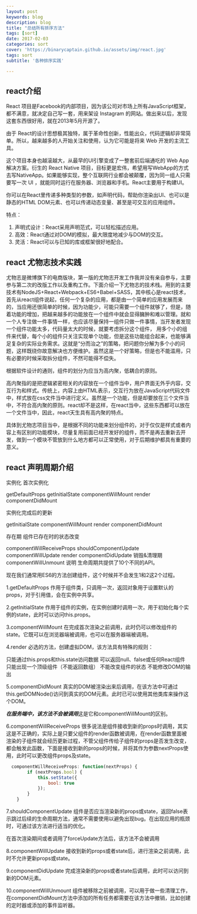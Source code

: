 ```yaml
---
layout: post
keywords: blog
description: blog
title: "总结所有排序方法"
tags: [sort]
date: 2017-02-03
categories: sort
cover: 'https://binarycaptain.github.io/assets/img/react.jpg'
tags: sort
subtitle: '各种排序实践'

---
```



## react介绍

React 项目是Facebook的内部项目，因为该公司对市场上所有JavaScript框架，都不满意，就决定自己写一套，用来架设
Instagram 的网站。做出来以后，发现这套东西很好用，就在2013年5月开源了。

由于 React的设计思想极其独特，属于革命性创新，性能出众，代码逻辑却非常简单。所以，越来越多的人开始关注和使用，认为它可能是将来 Web 开发的主流工具。

这个项目本身也越滚越大，从最早的UI引擎变成了一整套前后端通吃的 Web App 解决方案。衍生的 React Native 项目，目标更是宏伟，希望用写WebApp的方式去写NativeApp。如果能够实现，整个互联网行业都会被颠覆，因为同一组人只需要写一次 UI ，就能同时运行在服务器、浏览器和手机。React主要用于构建UI。

你可以在React里传递多种类型的参数，如声明代码，帮助你渲染出UI、也可以是静态的HTML DOM元素、也可以传递动态变量、甚至是可交互的应用组件。

特点：

1. 声明式设计：React采用声明范式，可以轻松描述应用。
2. 高效：React通过对DOM的模拟，最大限度地减少与DOM的交互。
3. 灵活：React可以与已知的库或框架很好地配合。

## react 尤物志技术实践

尤物志是微博旗下的电商版块，第一版的尤物志开发工作我并没有亲自参与，主要参与第二次的改版工作以及重构工作。下面介绍一下尤物志的技术栈。用到的主要技术有NodeJS+React+Webpack+ES6+Babel+SASS，其中核心是react技术，首先从react组件说起，任何一个复杂的应用，都是由一个简单的应用发展而来的，当应用还很简单的时候，因为功能少，可能只需要一个组件就够了，但是，随着功能的增加，把越来越多的功能放在一个组件中就会显得臃肿和难以管理。就和一个人专注做一件事情一样，也应该尽量保持一组件只做一件事情，当开发者发现一个组件功能太多，代码量太大的时候，就要考虑拆分这个组件，
用多个小的组件来代替，每个小的组件只关注实现单个功能，但是这些功能组合起来，也能够满足复杂的实际业务需求。这就是“分而治之”的策略，把问题你分解为多个小的问题，这样既绕你故意解决也方便维护。虽然这是一个好策略，但是也不能滥用，只有必要的时候采取拆分组件，不然可能得不偿失。

根据软件设计的通则，组件的划分为应当为高内聚，低耦合的原则。

高内聚指的是把逻辑紧密相关的内容放在一个组件当中，用户界面无外乎内容，交互行为和样式。传统上，内容上由HTML表示，交互行为放在JavaScript代码文件中，样式放在css文件当中进行定义。虽然是一个功能，但是却要放在三个文件当中，不符合高内聚的原则。react却不是这样，在react当中，这些东西都可以放在一个文件当中，因此，react天生具有高内聚的特点。

具体到尤物志项目当中，是根据不同的功能来划分组件的，对于仅仅是样式或者内容上有区别的功能模块，尽量复用前面已经开发好的组件，而不是再去重新去开发，做到一个模块不管放到什么地方都可以正常使用，对于后期维护都具有重要的意义。

## react 声明周期介绍

实例化
首次实例化

getDefaultProps
getInitialState
componentWillMount
render
componentDidMount

实例化完成后的更新

getInitialState
componentWillMount
render
componentDidMount

存在期
组件已存在时的状态改变

componentWillReceiveProps
shouldComponentUpdate
componentWillUpdate
render
componentDidUpdate
销毁&清理期
componentWillUnmount
说明
生命周期共提供了10个不同的API。

现在我们通常用ES6的方法创建组件，这个时候并不会发生1和2这2个过程。

1.getDefaultProps
作用于组件类，只调用一次，返回对象用于设置默认的props，对于引用值，会在实例中共享。

2.getInitialState
作用于组件的实例，在实例创建时调用一次，用于初始化每个实例的state，此时可以访问this.props。

3.componentWillMount
在完成首次渲染之前调用，此时仍可以修改组件的state。它既可以在浏览器端被调用，也可以在服务器端被调用。

4.render
必选的方法，创建虚拟DOM，该方法具有特殊的规则：

只能通过this.props和this.state访问数据
可以返回null、false或任何React组件
只能出现一个顶级组件（不能返回数组）
不能改变组件的状态
不能修改DOM的输出

5.componentDidMount
真实的DOM被渲染出来后调用，在该方法中可通过this.getDOMNode()访问到真实的DOM元素。此时已可以使用其他类库来操作这个DOM。

***在服务端中，该方法不会被调用***这是它和componentWillMount的区别。

6.componentWillReceiveProps
很多说法是组件接收到新的props时调用，其实这是不正确的，实际上是只要父组件的render函数被调用，在render函数里面被渲染的子组件就会经历更新过程，不管父组件传给子组件的props是否发生改变，都会触发此函数，下面是接收到新的props的时候，并将其作为参数nextProps使用，此时可以更改组件props及state。

```javascript
  componentWillReceiveProps: function(nextProps) {
        if (nextProps.bool) {
            this.setState({
                bool: true
            });
        }
    }
```
7.shouldComponentUpdate
组件是否应当渲染新的props或state，返回false表示跳过后续的生命周期方法，通常不需要使用以避免出现bug。在出现应用的瓶颈时，可通过该方法进行适当的优化。

在首次渲染期间或者调用了forceUpdate方法后，该方法不会被调用

8.componentWillUpdate
接收到新的props或者state后，进行渲染之前调用，此时不允许更新props或state。

9.componentDidUpdate
完成渲染新的props或者state后调用，此时可以访问到新的DOM元素。

10.componentWillUnmount
组件被移除之前被调用，可以用于做一些清理工作，在componentDidMount方法中添加的所有任务都需要在该方法中撤销，比如创建的定时器或添加的事件监听器。



























